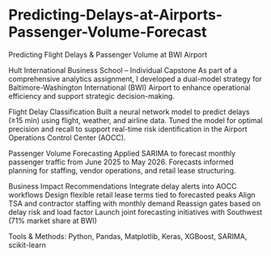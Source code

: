 # Predicting-Delays-at-Airports-Passenger-Volume-Forecast
 Predicting Flight Delays & Passenger Volume at BWI Airport

Hult International Business School – Individual Capstone
As part of a comprehensive analytics assignment, I developed a dual-model strategy for Baltimore-Washington International (BWI) Airport to enhance operational efficiency and support strategic decision-making.

Flight Delay Classification
Built a neural network model to predict delays (≥15 min) using flight, weather, and airline data. Tuned the model for optimal precision and recall to support real-time risk identification in the Airport Operations Control Center (AOCC).

Passenger Volume Forecasting
Applied SARIMA to forecast monthly passenger traffic from June 2025 to May 2026. Forecasts informed planning for staffing, vendor operations, and retail lease structuring.

Business Impact Recommendations
Integrate delay alerts into AOCC workflows
Design flexible retail lease terms tied to forecasted peaks
Align TSA and contractor staffing with monthly demand
Reassign gates based on delay risk and load factor
Launch joint forecasting initiatives with Southwest (71% market share at BWI)

Tools & Methods: Python, Pandas, Matplotlib, Keras, XGBoost, SARIMA, scikit-learn
